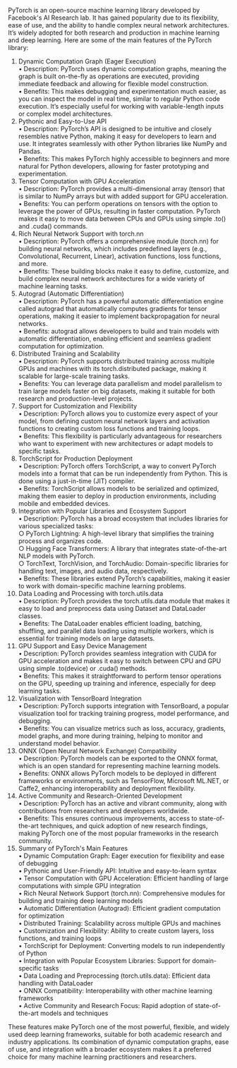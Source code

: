 PyTorch is an open-source machine learning library developed by Facebook's AI Research lab. It has gained popularity due to its flexibility, ease of use, and the ability to handle complex neural network architectures. It’s widely adopted for both research and production in machine learning and deep learning. Here are some of the main features of the PyTorch library:  
  
1. Dynamic Computation Graph (Eager Execution)  
    • Description: PyTorch uses dynamic computation graphs, meaning the graph is built on-the-fly as operations are executed, providing immediate feedback and allowing for flexible model construction.  
    • Benefits: This makes debugging and experimentation much easier, as you can inspect the model in real time, similar to regular Python code execution. It’s especially useful for working with variable-length inputs or complex model architectures.  
2. Pythonic and Easy-to-Use API  
    • Description: PyTorch’s API is designed to be intuitive and closely resembles native Python, making it easy for developers to learn and use. It integrates seamlessly with other Python libraries like NumPy and Pandas.  
    • Benefits: This makes PyTorch highly accessible to beginners and more natural for Python developers, allowing for faster prototyping and experimentation.  
3. Tensor Computation with GPU Acceleration  
    • Description: PyTorch provides a multi-dimensional array (tensor) that is similar to NumPy arrays but with added support for GPU acceleration.  
    • Benefits: You can perform operations on tensors with the option to leverage the power of GPUs, resulting in faster computation. PyTorch makes it easy to move data between CPUs and GPUs using simple .to() and .cuda() commands.  
4. Rich Neural Network Support with torch.nn  
    • Description: PyTorch offers a comprehensive module (torch.nn) for building neural networks, which includes predefined layers (e.g., Convolutional, Recurrent, Linear), activation functions, loss functions, and more.  
    • Benefits: These building blocks make it easy to define, customize, and build complex neural network architectures for a wide variety of machine learning tasks.  
5. Autograd (Automatic Differentiation)  
    • Description: PyTorch has a powerful automatic differentiation engine called autograd that automatically computes gradients for tensor operations, making it easier to implement backpropagation for neural networks.  
    • Benefits: autograd allows developers to build and train models with automatic differentiation, enabling efficient and seamless gradient computation for optimization.  
6. Distributed Training and Scalability  
    • Description: PyTorch supports distributed training across multiple GPUs and machines with its torch.distributed package, making it scalable for large-scale training tasks.  
    • Benefits: You can leverage data parallelism and model parallelism to train large models faster on big datasets, making it suitable for both research and production-level projects.  
7. Support for Customization and Flexibility  
    • Description: PyTorch allows you to customize every aspect of your model, from defining custom neural network layers and activation functions to creating custom loss functions and training loops.  
    • Benefits: This flexibility is particularly advantageous for researchers who want to experiment with new architectures or adapt models to specific tasks.  
8. TorchScript for Production Deployment  
    • Description: PyTorch offers TorchScript, a way to convert PyTorch models into a format that can be run independently from Python. This is done using a just-in-time (JIT) compiler.  
    • Benefits: TorchScript allows models to be serialized and optimized, making them easier to deploy in production environments, including mobile and embedded devices.  
9. Integration with Popular Libraries and Ecosystem Support  
    • Description: PyTorch has a broad ecosystem that includes libraries for various specialized tasks:  
        ○ PyTorch Lightning: A high-level library that simplifies the training process and organizes code.  
        ○ Hugging Face Transformers: A library that integrates state-of-the-art NLP models with PyTorch.  
        ○ TorchText, TorchVision, and TorchAudio: Domain-specific libraries for handling text, images, and audio data, respectively.  
    • Benefits: These libraries extend PyTorch’s capabilities, making it easier to work with domain-specific machine learning problems.  
10. Data Loading and Processing with torch.utils.data  
    • Description: PyTorch provides the torch.utils.data module that makes it easy to load and preprocess data using Dataset and DataLoader classes.  
    • Benefits: The DataLoader enables efficient loading, batching, shuffling, and parallel data loading using multiple workers, which is essential for training models on large datasets.  
11. GPU Support and Easy Device Management  
    • Description: PyTorch provides seamless integration with CUDA for GPU acceleration and makes it easy to switch between CPU and GPU using simple .to(device) or .cuda() methods.  
    • Benefits: This makes it straightforward to perform tensor operations on the GPU, speeding up training and inference, especially for deep learning tasks.  
12. Visualization with TensorBoard Integration  
    • Description: PyTorch supports integration with TensorBoard, a popular visualization tool for tracking training progress, model performance, and debugging.  
    • Benefits: You can visualize metrics such as loss, accuracy, gradients, model graphs, and more during training, helping to monitor and understand model behavior.  
13. ONNX (Open Neural Network Exchange) Compatibility  
    • Description: PyTorch models can be exported to the ONNX format, which is an open standard for representing machine learning models.  
    • Benefits: ONNX allows PyTorch models to be deployed in different frameworks or environments, such as TensorFlow, Microsoft ML.NET, or Caffe2, enhancing interoperability and deployment flexibility.  
14. Active Community and Research-Oriented Development  
    • Description: PyTorch has an active and vibrant community, along with contributions from researchers and developers worldwide.  
    • Benefits: This ensures continuous improvements, access to state-of-the-art techniques, and quick adoption of new research findings, making PyTorch one of the most popular frameworks in the research community.  
15. Summary of PyTorch's Main Features  
    • Dynamic Computation Graph: Eager execution for flexibility and ease of debugging  
    • Pythonic and User-Friendly API: Intuitive and easy-to-learn syntax  
    • Tensor Computation with GPU Acceleration: Efficient handling of large computations with simple GPU integration  
    • Rich Neural Network Support (torch.nn): Comprehensive modules for building and training deep learning models  
    • Automatic Differentiation (Autograd): Efficient gradient computation for optimization  
    • Distributed Training: Scalability across multiple GPUs and machines  
    • Customization and Flexibility: Ability to create custom layers, loss functions, and training loops  
    • TorchScript for Deployment: Converting models to run independently of Python  
    • Integration with Popular Ecosystem Libraries: Support for domain-specific tasks  
    • Data Loading and Preprocessing (torch.utils.data): Efficient data handling with DataLoader  
    • ONNX Compatibility: Interoperability with other machine learning frameworks  
    • Active Community and Research Focus: Rapid adoption of state-of-the-art models and techniques  
      
These features make PyTorch one of the most powerful, flexible, and widely used deep learning frameworks, suitable for both academic research and industry applications. Its combination of dynamic computation graphs, ease of use, and integration with a broader ecosystem makes it a preferred choice for many machine learning practitioners and researchers.  
  